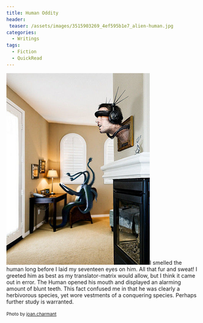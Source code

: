 ```yaml
---
title: Human Oddity
header:
 teaser: /assets/images/3515903269_4ef595b1e7_alien-human.jpg
categories:
  - Writings
tags:
  - Fiction
  - QuickRead
---
```

<img src="/assets/images/3515903269_4ef595b1e7_alien-human.jpg">I smelled the human long before I laid my seventeen eyes on him. All that fur and sweat! I greeted him as best as my translator-matrix would allow, but I think it came out in error. The Human opened his mouth and displayed an alarming amount of blunt teeth. This fact confused me in that he was clearly a herbivorous species, yet wore vestments of a conquering species. Perhaps further study is warranted.

<small>Photo by <a href="http://www.flickr.com/photos/37290923@N03/3515903269">joan.charmant</a></small>